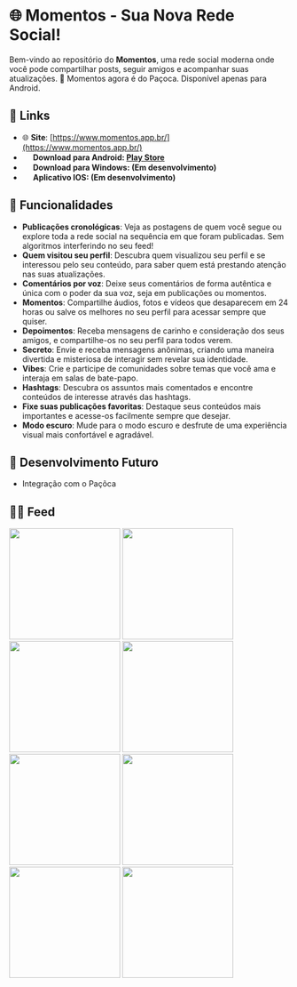 # 🌐 **Momentos** - Sua Nova Rede Social!

Bem-vindo ao repositório do **Momentos**, uma rede social moderna onde você pode compartilhar posts, seguir amigos e acompanhar suas atualizações. 🚀 Momentos agora é do Paçoca.
Disponível apenas para Android.


## 🔗 **Links**
- 🌐 **Site**: [https://www.momentos.app.br/](https://www.momentos.app.br/)
- <img height="15px" src="https://cdn.jsdelivr.net/gh/devicons/devicon@latest/icons/android/android-original.svg" /> **Download para Android: [Play Store](https://play.google.com/store/apps/details?id=br.com.momentos)**
- <img height="15px" src="https://cdn.jsdelivr.net/gh/devicons/devicon@latest/icons/windows11/windows11-original.svg" />  **Download para Windows: (Em desenvolvimento)**
- <img height="15px" src="https://cdn.jsdelivr.net/gh/devicons/devicon@latest/icons/apple/apple-original.svg" /> **Aplicativo IOS: (Em desenvolvimento)**

## 📸 **Funcionalidades**
- **Publicações cronológicas**: Veja as postagens de quem você segue ou explore toda a rede social na sequência em que foram publicadas. Sem algoritmos interferindo no seu feed!
- **Quem visitou seu perfil**: Descubra quem visualizou seu perfil e se interessou pelo seu conteúdo, para saber quem está prestando atenção nas suas atualizações.
- **Comentários por voz**: Deixe seus comentários de forma autêntica e única com o poder da sua voz, seja em publicações ou momentos.
- **Momentos**: Compartilhe áudios, fotos e vídeos que desaparecem em 24 horas ou salve os melhores no seu perfil para acessar sempre que quiser.
- **Depoimentos**: Receba mensagens de carinho e consideração dos seus amigos, e compartilhe-os no seu perfil para todos verem.
- **Secreto**: Envie e receba mensagens anônimas, criando uma maneira divertida e misteriosa de interagir sem revelar sua identidade.
- **Vibes**: Crie e participe de comunidades sobre temas que você ama e interaja em salas de bate-papo.
- **Hashtags**: Descubra os assuntos mais comentados e encontre conteúdos de interesse através das hashtags.
- **Fixe suas publicações favoritas**: Destaque seus conteúdos mais importantes e acesse-os facilmente sempre que desejar.
- **Modo escuro**: Mude para o modo escuro e desfrute de uma experiência visual mais confortável e agradável.

## 🚧 **Desenvolvimento Futuro**

- Integração com o Paçõca

<!--
## 🚀 **Tecnologias Utilizadas**
- **Laravel**: Backend robusto e escalável.
- **PHP**: Implementação pura para algumas funcionalidades.
- **MySQL**: Banco de dados eficiente para armazenamento de informações.
- **JavaScript**: Interações dinâmicas no frontend.
- **Axios**: Para requisições HTTP no frontend.
-->

## 🧑‍💻 **Feed**

<img src="https://github.com/user-attachments/assets/09618287-4c0a-4fd0-88f6-2f79d1baeb86" width="200" />
<img src="https://github.com/user-attachments/assets/225f031c-20fd-433e-8513-74d8c2dc4d7c" width="200" />
<img src="https://github.com/user-attachments/assets/396ee5c1-c5b4-4ce4-a974-209099800c65" width="200" />
<img src="https://github.com/user-attachments/assets/25c0cf60-2cc6-47a9-9484-9ae30d841617" width="200" />
<img src="https://github.com/user-attachments/assets/bb26b51b-16a4-4010-9038-43486ffea7b8" width="200" />
<img src="https://github.com/user-attachments/assets/b5998263-47d2-49db-b7a9-17b08c28c69d" width="200" />
<img src="https://github.com/user-attachments/assets/4f65de6c-7a88-4aab-af2e-c6cf6534a98a" width="200" />
<img src="https://github.com/user-attachments/assets/4a59d86a-337d-49bf-b5d0-54d99b8f9902" width="200" />


